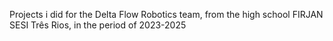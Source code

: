 Projects i did for the Delta Flow Robotics team, from the high school FIRJAN SESI Três Rios, in the period of 2023-2025


